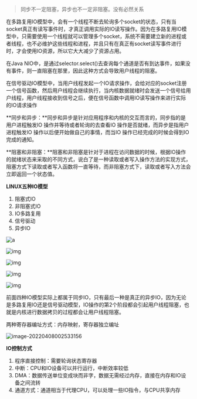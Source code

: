 > 同步不一定阻塞，异步也不一定非阻塞。没有必然关系

在多路复用IO模型中，会有一个线程不断去轮询多个socket的状态，只有当socket真正有读写事件时，才真正调用实际的IO读写操作。因为在多路复用IO模型中，只需要使用一个线程就可以管理多个socket，系统不需要建立新的进程或者线程，也不必维护这些线程和进程，并且只有在真正有socket读写事件进行时，才会使用IO资源，所以它大大减少了资源占用。

在Java NIO中，是通过selector.select()去查询每个通道是否有到达事件，如果没有事件，则一直阻塞在那里，因此这种方式会导致用户线程的阻塞。

在信号驱动IO模型中，当用户线程发起一个IO请求操作，会给对应的socket注册一个信号函数，然后用户线程会继续执行，当内核数据就绪时会发送一个信号给用户线程，用户线程接收到信号之后，便在信号函数中调用IO读写操作来进行实际的IO请求操作

**同步和异步：**同步和异步是针对应用程序和内核的交互而言的，同步指的是用户进程触发IO 操作并等待或者轮询的去查看IO 操作是否就绪，而异步是指用户进程触发IO 操作以后便开始做自己的事情，而当IO 操作已经完成的时候会得到IO 完成的通知。

**阻塞和非阻塞：**阻塞和非阻塞是针对于进程在访问数据的时候，根据IO操作的就绪状态来采取的不同方式，说白了是一种读取或者写入操作方法的实现方式，阻塞方式下读取或者写入函数将一直等待，而非阻塞方式下，读取或者写入方法会立即返回一个状态值。

**LINUX五种IO模型**

1. 阻塞式IO
2. 非阻塞式IO
3. IO多路复用
4. 信号驱动 
5. 异步IO

![a](https://uploadfiles.nowcoder.com/images/20220224/4107856_1645697176069/15E8A71DD02F5934C2D617340EABD097)

![img](https://uploadfiles.nowcoder.com/images/20220224/4107856_1645697189029/0347B150DCD58A539420C4EEFDA38DDA)

![img](https://uploadfiles.nowcoder.com/images/20220224/4107856_1645697204755/99AAF975C142C12C64599E1CC4EA2A26)

![img](https://uploadfiles.nowcoder.com/images/20220224/4107856_1645697219427/9712953FC0712BDF26B12B1BDB20FEFE)

![img](https://uploadfiles.nowcoder.com/images/20220224/4107856_1645697244750/2DE5E6A07632CB924A60FF35C1183DEB)

前面四种IO模型实际上都属于同步IO，只有最后一种是真正的异步IO，因为无论是多路复用IO还是信号驱动模型，IO操作的第2个阶段都会引起用户线程阻塞，也就是内核进行数据拷贝的过程都会让用户线程阻塞。

两种寄存器编址方式：内存映射，寄存器独立编址

![image-20220408002533156](E:\学习笔记\typora\img\image-20220408002533156.png)

**IO控制方式**

1. 程序直接控制：需要轮询状态寄存器
2. 中断：CPU和IO设备可以并行运行，中断效率较低
3. DMA：数据传送单位变成块而非字，数据无需经过内存，直接在内存和IO设备之间流转
4. 通道方式：通道相当于代理CPU，可以处理一些IO指令，与CPU共享内存